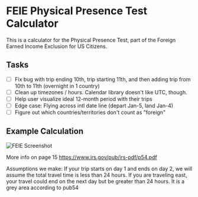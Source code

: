 # FEIE Physical Presence Test Calculator

This is a calculator for the Physical Presence Test, part of the Foreign Earned Income Exclusion for US Citizens.

## Tasks

- [ ] Fix bug with trip ending 10th, trip starting 11th, and then adding trip from 10th to 11th (overnight in 1 country)
- [ ] Clean up timezones / hours. Calendar library doesn't like UTC, though.
- [ ] Help user visualize ideal 12-month period with their trips
- [ ] Edge case: Flying across intl date line (depart Jan-5, land Jan-4)
- [ ] Figure out which countries/territories don't count as "foreign"

## Example Calculation

![FEIE Screenshot](http://i.imgur.com/iJsciGn.png)

More info on page 15 https://www.irs.gov/pub/irs-pdf/p54.pdf

Assumptions we make: If your trip starts on day 1 and ends on day 2, we will assume the total travel time is less than 24 hours. If you are traveling east, your travel could end on the next day but be greater than 24 hours. It is a grey area according to pub54

